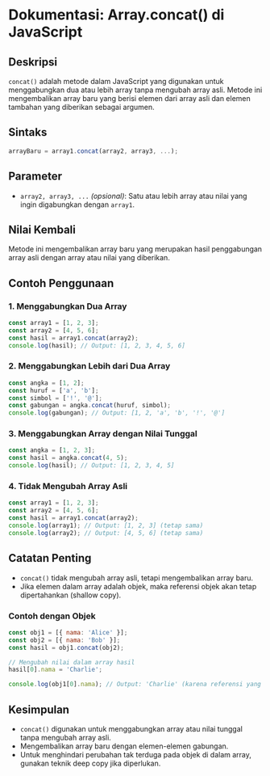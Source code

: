# Dokumentasi: Array.concat() di JavaScript

## Deskripsi
`concat()` adalah metode dalam JavaScript yang digunakan untuk menggabungkan dua atau lebih array tanpa mengubah array asli. Metode ini mengembalikan array baru yang berisi elemen dari array asli dan elemen tambahan yang diberikan sebagai argumen.

## Sintaks
```javascript
arrayBaru = array1.concat(array2, array3, ...);
```

## Parameter
- `array2, array3, ...` *(opsional)*: Satu atau lebih array atau nilai yang ingin digabungkan dengan `array1`.

## Nilai Kembali
Metode ini mengembalikan array baru yang merupakan hasil penggabungan array asli dengan array atau nilai yang diberikan.

## Contoh Penggunaan

### 1. Menggabungkan Dua Array
```javascript
const array1 = [1, 2, 3];
const array2 = [4, 5, 6];
const hasil = array1.concat(array2);
console.log(hasil); // Output: [1, 2, 3, 4, 5, 6]
```

### 2. Menggabungkan Lebih dari Dua Array
```javascript
const angka = [1, 2];
const huruf = ['a', 'b'];
const simbol = ['!', '@'];
const gabungan = angka.concat(huruf, simbol);
console.log(gabungan); // Output: [1, 2, 'a', 'b', '!', '@']
```

### 3. Menggabungkan Array dengan Nilai Tunggal
```javascript
const angka = [1, 2, 3];
const hasil = angka.concat(4, 5);
console.log(hasil); // Output: [1, 2, 3, 4, 5]
```

### 4. Tidak Mengubah Array Asli
```javascript
const array1 = [1, 2, 3];
const array2 = [4, 5, 6];
const hasil = array1.concat(array2);
console.log(array1); // Output: [1, 2, 3] (tetap sama)
console.log(array2); // Output: [4, 5, 6] (tetap sama)
```

## Catatan Penting
- `concat()` tidak mengubah array asli, tetapi mengembalikan array baru.
- Jika elemen dalam array adalah objek, maka referensi objek akan tetap dipertahankan (shallow copy).

### Contoh dengan Objek
```javascript
const obj1 = [{ nama: 'Alice' }];
const obj2 = [{ nama: 'Bob' }];
const hasil = obj1.concat(obj2);

// Mengubah nilai dalam array hasil
hasil[0].nama = 'Charlie';

console.log(obj1[0].nama); // Output: 'Charlie' (karena referensi yang sama)
```

## Kesimpulan
- `concat()` digunakan untuk menggabungkan array atau nilai tunggal tanpa mengubah array asli.
- Mengembalikan array baru dengan elemen-elemen gabungan.
- Untuk menghindari perubahan tak terduga pada objek di dalam array, gunakan teknik deep copy jika diperlukan.

